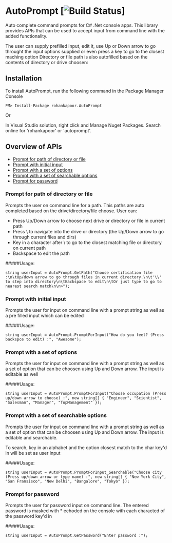 # AutoPrompt [![Build Status](https://travis-ci.org/rohankapoor/AutoPrompt.svg?branch=master)]
Auto complete command prompts for C# .Net console apps. This library provides APIs that can be used to accept input from command line with the added functionality.

The user can supply prefilled input, edit it, use Up or Down arrow to go throught the input options supplied or even press a key to go to the closest maching option
Directory or file path is also autofilled based on the contents of directory or drive choosen:

## Installation

To install AutoPrompt, run the following command in the Package Manager Console

```
PM> Install-Package rohankapoor.AutoPrompt
```

Or

In Visual Studio solution, right click and Manage Nuget Packages. Search online for 'rohankapoor' or 'autoprompt'.

## Overview of APIs

  * [Prompt for path of directory or file](#prompt-for-path-of-directory-or-file)
  * [Prompt with initial input](#prompt-with-initial-input)
  * [Prompt with a set of options](#prompt-with-a-set-of-options)
  * [Prompt with a set of searchable options](#prompt-with-a-set-of-searchable-options)
  * [Prompt for password](#prompt-for-password)
  

### Prompt for path of directory or file

Prompts the user on command line for a path. This paths are auto completed based on the drive/directory/file choose.
User can:
- Press Up/Down arrow to choose next drive or directory or file in current path
- Press \ to navigate into the drive or directory (the Up/Down arrow to go through current files and dirs)
- Key in a character after \ to go to the closest matching file or directory on current path
- Backspace to edit the path

#####Usage:
```
string userInput = AutoPrompt.GetPath("Choose certification file :\n\tUp/down arrow to go through files in current directory.\n\t'\\' to step into directory\n\tBackspace to edit\n\tOr just type to go to nearest search match\n\n>");
```

### Prompt with initial input

Prompts the user for input on command line with a prompt string as well as a pre filled input which can be edited

#####Usage:
```
string userInput = AutoPrompt.PromptForInput("How do you feel? (Press backspce to edit) :", "Awesome");
```



### Prompt with a set of options

Prompts the user for input on command line with a prompt string as well as a set of option that can be choosen using Up and Down arrow. The input is editable as well

#####Usage:
```
string userInput = AutoPrompt.PromptForInput("Choose occupation (Press up/down arrow to choose) :", new string[] { "Engineer", "Scientist", "Salesman", "Manager", "TopManagement" });
```



### Prompt with a set of searchable options

Prompts the user for input on command line with a prompt string as well as a set of option that can be choosen using Up and Down arrow. The input is editable and searchable.

To search, key in an alphabet and the option closest match to the char key'd in will be set as user input

#####Usage:
```
string userInput = AutoPrompt.PromptForInput_Searchable("Choose city (Press up/down arrow or type name) :", new string[] { "New York City", "San Fransisco", "New Delhi", "Bangalore", "Tokyo" });
```


### Prompt for password

Prompts the user for password input on command line. The entered password is masked with * echoded on the console with each characted of the password key'd in

#####Usage:
```
string userInput = AutoPrompt.GetPassword("Enter password :");
```


